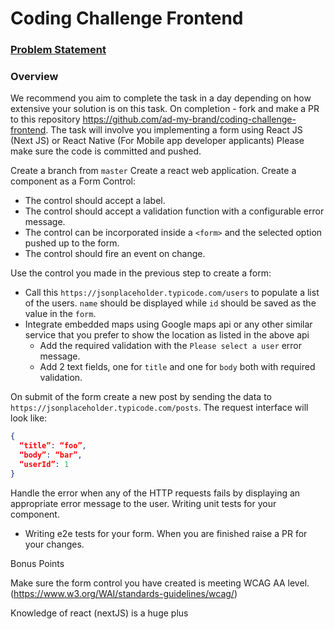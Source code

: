 # Coding Challenge Frontend

### [Problem Statement](https://docs.google.com/document/d/1QAe96x7XARZTE0FBrv2s_TUOCk9xhPHeLBqTvOE6ll4/edit)

### Overview
We recommend you aim to complete the task in a day depending on how extensive your solution is on this task. On completion -  fork and make a PR to this repository https://github.com/ad-my-brand/coding-challenge-frontend. The task will involve you implementing a form using React JS (Next JS) or React Native (For Mobile app developer applicants) Please make sure the code is committed and pushed.

Create a branch from `master`
Create a react web application.
Create a component as a Form Control:
  - The control should accept a label.
  - The control should accept a validation function with a configurable error message.
  - The control can be incorporated inside a `<form>` and the selected option pushed up to the form.
  - The control should fire an event on change.

Use the control you made in the previous step to create a form:
  - Call this `https://jsonplaceholder.typicode.com/users` to populate a list of the users. `name` should be displayed while `id` should be saved as the value in the `form`.
- Integrate embedded maps using Google maps api or any other similar service that you prefer to show the location as listed in the above api
  - Add the required validation with the `Please select a user` error message.
  - Add 2 text fields, one for `title` and one for `body` both with required validation.

On submit of the form create a new post by sending the data to `https://jsonplaceholder.typicode.com/posts`. The request interface will look like:
  ```json
  {
    “title”: “foo”,
    “body”: “bar”,
    “userId”: 1
  }
  ```
Handle the error when any of the HTTP requests fails by displaying an appropriate error message to the user.
Writing unit tests for your component.
  - Writing e2e tests for your form.
When you are finished raise a PR for your changes.



Bonus Points


Make sure the form control you have created is meeting WCAG AA level. (https://www.w3.org/WAI/standards-guidelines/wcag/)


Knowledge of react (nextJS)  is a huge plus
